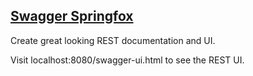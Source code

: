 ## [Swagger Springfox](https://springfox.github.io/springfox/docs/current/)

Create great looking REST documentation and UI.  

Visit localhost:8080/swagger-ui.html to see the REST UI.  